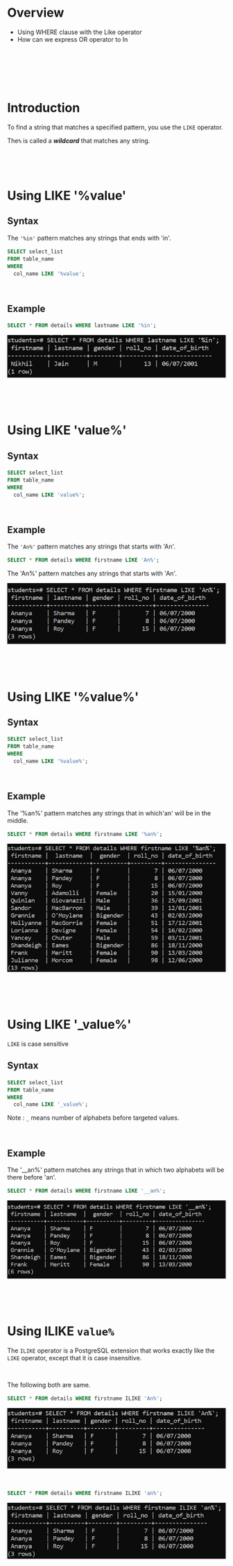 # Overview

- Using WHERE clause with the Like operator
- How can we express OR operator to In

&nbsp;

&nbsp;

&nbsp;

# Introduction

To find a string that matches a specified pattern, you use the `LIKE` operator.

The`%` is called a **_wildcard_** that matches any string.

&nbsp;

&nbsp;

# Using LIKE '%value'

## Syntax

The `'%in'` pattern matches any strings that ends with 'in'.

```sql
SELECT select_list
FROM table_name
WHERE
  col_name LIKE '%value';
```

&nbsp;

## Example

```sql
SELECT * FROM details WHERE lastname LIKE '%in';
```

<img src="../../assets/Where/like-ends-with.jpg">

&nbsp;

&nbsp;

# Using LIKE 'value%'

## Syntax

```sql
SELECT select_list
FROM table_name
WHERE
  col_name LIKE 'value%';
```

&nbsp;

## Example

The `'An%'` pattern matches any strings that starts with 'An'.

```sql
SELECT * FROM details WHERE firstname LIKE 'An%';
```

The 'An%' pattern matches any strings that starts with 'An'.

<img src="../../assets/Where/like-starts-with.jpg">

&nbsp;

&nbsp;

# Using LIKE '%value%'

## Syntax

```sql
SELECT select_list
FROM table_name
WHERE
  col_name LIKE '%value%';
```

&nbsp;

## Example

The '%an%' pattern matches any strings that in which'an' will be in the middle.

```sql
SELECT * FROM details WHERE firstname LIKE '%an%';
```

<img src="../../assets/Where/like-in-middle.jpg">

&nbsp;

&nbsp;

# Using LIKE '\_value%'

`LIKE` is case sensitive

## Syntax

```sql
SELECT select_list
FROM table_name
WHERE
  col_name LIKE '_value%';
```

Note : `_` means number of alphabets before targeted values.

&nbsp;

## Example

The '\_\_an%' pattern matches any strings that in which two alphabets will be there before 'an'.

```sql
SELECT * FROM details WHERE firstname LIKE '__an%';
```

<img src="../../assets/Where/like-particular-no-of-alphabets.jpg">

&nbsp;

&nbsp;

# Using ILIKE `value%`

The `ILIKE` operator is a PostgreSQL extension that works exactly like the `LIKE` operator, except that it is case insensitive.

&nbsp;

The following both are same.

```sql
SELECT * FROM details WHERE firstname ILIKE 'An%';
```

<img src='../../assets/Where/ilike-capital.jpg'>

&nbsp;

```sql
SELECT * FROM details WHERE firstname ILIKE 'an%';
```

<img src='../../assets/Where/ilike-small.jpg'>
